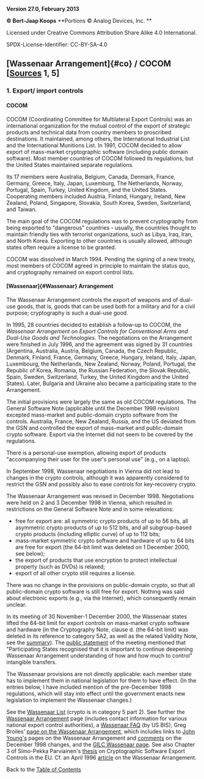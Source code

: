 **Version 27.0, February 2013**

**© Bert-Jaap Koops**
**Portions © Analog Devices, Inc. **  

Licensed under Creative Commons Attribution Share Alike 4.0 International.

SPDX-License-Identifier: CC-BY-SA-4.0

## [Wassenaar Arrangement]{#co} / COCOM \[[Sources](cls-srce.htm) 1, 5\]

### 1. Export/ import controls

#### **COCOM**

COCOM (Coordinating Committee for Multilateral Export Controls) was an
international organization for the mutual control of the export of
strategic products and technical data from country members to proscribed
destinations. It maintained, among others, the International Industrial
List and the International Munitions List. In 1991, COCOM decided to
allow export of mass-market cryptographic software (including public
domain software). Most member countries of COCOM followed its
regulations, but the United States maintained separate regulations.

Its 17 members were Australia, Belgium, Canada, Denmark, France,
Germany, Greece, Italy, Japan, Luxemburg, The Netherlands, Norway,
Portugal, Spain, Turkey, United Kingdom, and the United States.
Cooperating members included Austria, Finland, Hungary, Ireland, New
Zealand, Poland, Singapore, Slovakia, South Korea, Sweden, Switzerland,
and Taiwan.

The main goal of the COCOM regulations was to prevent cryptography from
being exported to \"dangerous\" countries - usually, the countries
thought to maintain friendly ties with terrorist organizations, such as
Libya, Iraq, Iran, and North Korea. Exporting to other countries is
usually allowed, although states often require a license to be granted.

COCOM was dissolved in March 1994. Pending the signing of a new treaty,
most members of COCOM agreed in principle to maintain the status quo,
and cryptography remained on export control lists.

#### [Wassenaar]{#Wassenaar} Arrangement

The Wassenaar Arrangement controls the export of weapons and of dual-use
goods, that is, goods that can be used both for a military and for a
civil purpose; cryptography is such a dual-use good.

In 1995, 28 countries decided to establish a follow-up to COCOM, the
*Wassenaar Arrangement on Export Controls for Conventional Arms and
Dual-Use Goods and Technologies*. The negotiations on the Arrangement
were finished in July 1996, and the agreement was signed by 31 countries
(Argentina, Australia, Austria, Belgium, Canada, the Czech Republic,
Denmark, Finland, France, Germany, Greece, Hungary, Ireland, Italy,
Japan, Luxembourg, the Netherlands, New Zealand, Norway, Poland,
Portugal, the Republic of Korea, Romania, the Russian Federation, the
Slovak Republic, Spain, Sweden, Switzerland, Turkey, the United Kingdom
and the United States). Later, Bulgaria and Ukraine also became a
participating state to the Arrangement.

The initial provisions were largely the same as old COCOM regulations.
The General Software Note (applicable until the December 1998 revision)
excepted mass-market and public-domain crypto software from the
controls. Australia, France, New Zealand, Russia, and the US deviated
from the GSN and controlled the export of mass-market and public-domain
crypto software. Export via the Internet did not seem to be covered by
the regulations.

There is a personal-use exemption, allowing export of products
\"accompanying their user for the user\'s personal use\" (e.g., on a
laptop).

In September 1998, Wassenaar negotiations in Vienna did not lead to
changes in the crypto controls, although it was apparently considered to
restrict the GSN and possibly also to ease controls for key-recovery
crypto.

The Wassenaar Arrangement was revised in December 1998. Negotiations
were held on 2 and 3 December 1998 in Vienna, which resulted in
restrictions on the General Software Note and in some relexations:

-   free for export are: all symmetric crypto products of up to 56 bits,
    all asymmetric crypto products of up to 512 bits, and all
    subgroup-based crypto products (including elliptic curve) of up to
    112 bits;
-   mass-market symmetric crypto software and hardware of up to 64 bits
    are free for export (the 64-bit limit was deleted on 1 December
    2000, see below);
-   the export of products that use encryption to protect intellectual
    property (such as DVDs) is relaxed;
-   export of all other crypto still requires a license.

There was no change in the provisions on public-domain crypto, so that
all public-domain crypto software is still free for export. Nothing was
said about electronic exports (e.g., via the Internet), which
consequently remain unclear.

In its meeting of 30 November-1 December 2000, the Wassenaar states
lifted the 64-bit limit for export controls on mass-market crypto
software and hardware (in the Cryptography Note, clause d. (the 64-bit
limit) was deleted in its reference to category 5A2, as well as the
related Validity Note, see the
[summary](http://www.wassenaar.org/list/Summary.html)). The [public
statement](http://www.wassenaar.org/docs/press_5.html) of the meeting
mentioned that \"Participating States recognised that it is important to
continue deepening Wassenaar Arrangement understanding of how and how
much to control\" intangible transfers.

The Wassenaar provisions are not directly applicable: each member state
has to implement them in national legislation for them to have effect.
(In the entries below, I have included mention of the pre-December 1998
regulations, which will stay into effect until the government enacts new
legislation to implement the Wassenaar changes.)

See the [Wassenaar
List](http://www.wassenaar.org/list/Table%20of%20Contents%20-%2099web.html)
(crypto is in category 5 part 2). See further the [Wassenaar
Arrangement](http://www.wassenaar.org) page (includes contact
information for various national export control authorities), a
[Wassenaar FAQ](http://www.bis.doc.gov/Wassenaar/WASSFAQs.htm) (by US
BIS), Greg Broiles\' [page on the Wassenaar
Arrangement](http://www.parrhesia.com/wassenaar/), which includes links
to [John Young\'s](http://www.jya.com/wassenr3.htm) pages on the
Wassenaar Arrangement and [comments](http://jya.com/wass-talk.htm) on
the December 1998 changes, and the [GILC Wassenaar
page](http://www.gilc.org/crypto/wassenaar/). See also Chapter 3 of
Simo-Pekka Parviainen\'s
[thesis](http://ethesis.helsinki.fi/julkaisut/oik/julki/pg/parviainen/)
on Cryptographic Software Export Controls in the EU. Cf. an April 1996
[article](http://www.dfat.gov.au/isecurity/pd/pd_4_96/pd10.html) on the
Wassenaar Arrangement.

Back to the [Table of Contents](index.md)
